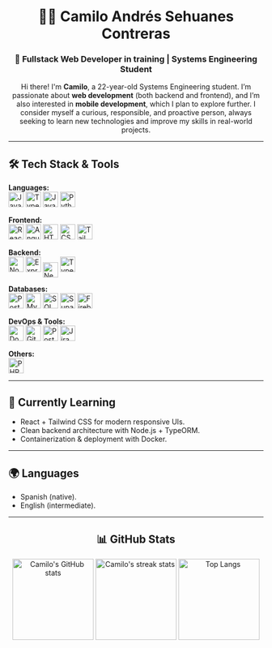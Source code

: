<h1 align="center">👨‍💻 Camilo Andrés Sehuanes Contreras</h1>  

<h3 align="center">🚀 Fullstack Web Developer in training | Systems Engineering Student</h3>  

<p align="center">
Hi there! I'm <b>Camilo</b>, a 22-year-old Systems Engineering student.  
I’m passionate about <b>web development</b> (both backend and frontend), and I’m also interested in <b>mobile development</b>, which I plan to explore further.  
I consider myself a curious, responsible, and proactive person, always seeking to learn new technologies and improve my skills in real-world projects.  
</p>  

---

## 🛠️ Tech Stack & Tools  

**Languages:**  
<img src="https://cdn.jsdelivr.net/gh/devicons/devicon/icons/javascript/javascript-original.svg" alt="JavaScript" width="30" height="30"/> 
<img src="https://cdn.jsdelivr.net/gh/devicons/devicon/icons/typescript/typescript-original.svg" alt="TypeScript" width="30" height="30"/> 
<img src="https://cdn.jsdelivr.net/gh/devicons/devicon/icons/java/java-original.svg" alt="Java" width="30" height="30"/> 
<img src="https://cdn.jsdelivr.net/gh/devicons/devicon/icons/python/python-original.svg" alt="Python" width="30" height="30"/>  

**Frontend:**  
<img src="https://cdn.jsdelivr.net/gh/devicons/devicon/icons/react/react-original.svg" alt="React" width="30" height="30"/> 
<img src="https://cdn.jsdelivr.net/gh/devicons/devicon/icons/angularjs/angularjs-original.svg" alt="Angular" width="30" height="30"/> 
<img src="https://cdn.jsdelivr.net/gh/devicons/devicon/icons/html5/html5-original.svg" alt="HTML5" width="30" height="30"/> 
<img src="https://cdn.jsdelivr.net/gh/devicons/devicon/icons/css3/css3-original.svg" alt="CSS3" width="30" height="30"/> 
<img src="https://cdn.jsdelivr.net/gh/devicons/devicon/icons/tailwindcss/tailwindcss-original.svg" alt="Tailwind" width="30" height="30"/>  

**Backend:**  
<img src="https://cdn.jsdelivr.net/gh/devicons/devicon/icons/nodejs/nodejs-original.svg" alt="Node.js" width="30" height="30"/> 
<img src="https://img.icons8.com/ios/50/000000/express-js.png" alt="Express.js" width="30" height="30"/> 
<img src="https://cdn.simpleicons.org/nestjs/E0234E" alt="NestJS" width="30" height="30" style="vertical-align: middle;"/> 
<img src="https://avatars.githubusercontent.com/u/20165699?s=200&v=4" alt="TypeORM" width="30" height="30"/> 
 

**Databases:**  
<img src="https://cdn.jsdelivr.net/gh/devicons/devicon/icons/postgresql/postgresql-original.svg" alt="PostgreSQL" width="30" height="30"/> 
<img src="https://cdn.jsdelivr.net/gh/devicons/devicon/icons/mysql/mysql-original.svg" alt="MySQL" width="30" height="30"/> 
<img src="https://img.icons8.com/color/48/microsoft-sql-server.png" alt="SQL Server" width="30" height="30"/> 
<img src="https://cdn.simpleicons.org/supabase/3FCF8E" alt="Supabase" width="30" height="30"/> 
<img src="https://cdn.jsdelivr.net/gh/devicons/devicon/icons/firebase/firebase-plain.svg" alt="Firebase" width="30" height="30"/>  

**DevOps & Tools:**  
<img src="https://cdn.jsdelivr.net/gh/devicons/devicon/icons/docker/docker-original.svg" alt="Docker" width="30" height="30"/> 
<img src="https://cdn.jsdelivr.net/gh/devicons/devicon/icons/git/git-original.svg" alt="Git" width="30" height="30"/> 
<img src="https://cdn.jsdelivr.net/gh/devicons/devicon/icons/postman/postman-original.svg" alt="Postman" width="30" height="30"/> 
<img src="https://cdn.jsdelivr.net/gh/devicons/devicon/icons/jira/jira-original.svg" alt="Jira" width="30" height="30"/>  

**Others:**  
<img src="https://cdn.jsdelivr.net/gh/devicons/devicon/icons/php/php-original.svg" alt="PHP" width="30" height="30"/>  

---

## 🌱 Currently Learning  
- React + Tailwind CSS for modern responsive UIs.  
- Clean backend architecture with Node.js + TypeORM.  
- Containerization & deployment with Docker.  

---

## 🌍 Languages  
- Spanish (native).  
- English (intermediate).  

---

<div align="center">

  ## 📊 GitHub Stats  

</div>  

<div align="center">
  <img src="https://github-readme-stats.vercel.app/api?username=Camilo-ASC&show_icons=true&theme=tokyonight&hide_border=true" alt="Camilo's GitHub stats" height="160"/>
  <img src="https://streak-stats.demolab.com/?user=Camilo-ASC&theme=tokyonight&hide_border=true" alt="Camilo's streak stats" height="160"/>
  <img src="https://github-readme-stats.vercel.app/api/top-langs/?username=Camilo-ASC&layout=compact&theme=tokyonight&hide_border=true" alt="Top Langs" height="160"/>
</div> 
